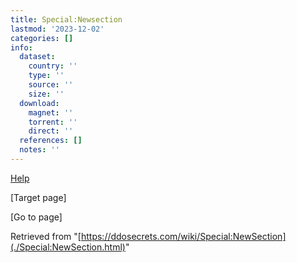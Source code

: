 ```yaml
---
title: Special:Newsection
lastmod: '2023-12-02'
categories: []
info:
  dataset:
    country: ''
    type: ''
    source: ''
    size: ''
  download:
    magnet: ''
    torrent: ''
    direct: ''
  references: []
  notes: ''
---
```




[Help](https://www.mediawiki.org/wiki/Special:MyLanguage/Help:New_section)

[Target page]

[Go to
page]

Retrieved from
"[https://ddosecrets.com/wiki/Special:NewSection](./Special:NewSection.html)"

